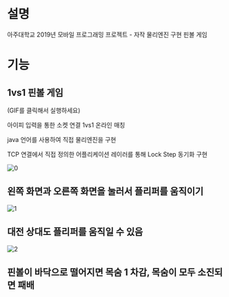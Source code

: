 # 설명
아주대학교 2019년 모바일 프로그래밍 프로젝트 - 자작 물리엔진 구현 핀볼 게임

# 기능

## 1vs1 핀볼 게임

(GIF를 클릭해서 실행하세요)

아이피 입력을 통한 소켓 연결 1vs1 온라인 매칭

java 언어를 사용하여 직접 물리엔진을 구현

TCP 연결에서 직접 정의한 어플리케이션 레이러를 통해 Lock Step 동기화 구현

![0](https://github.com/nyanpasu-life/DIY-Physics-Pinball-App/assets/118531617/aa75ff5b-dda3-42f4-b861-d4daa4c79de3)

## 왼쪽 화면과 오른쪽 화면을 눌러서 플리퍼를 움직이기

![1](https://github.com/nyanpasu-life/DIY-Physics-Pinball-App/assets/118531617/a01a7428-75da-445f-b983-47b50c19f5b6)

## 대전 상대도 플리퍼를 움직일 수 있음

![2](https://github.com/nyanpasu-life/DIY-Physics-Pinball-App/assets/118531617/c4797322-a3f1-4c88-be9e-7d23d65d942b)


## 핀볼이 바닥으로 떨어지면 목숨 1 차감, 목숨이 모두 소진되면 패배
